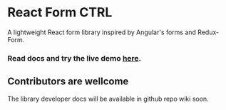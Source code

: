 # React Form CTRL
A lightweight React form library inspired by Angular's forms and Redux-Form.

### Read docs and try the live demo <a href="https://leandrohsilveira.github.io/react-formctrl">here</a>.

## Contributors are wellcome
The library developer docs will be available in github repo wiki soon.